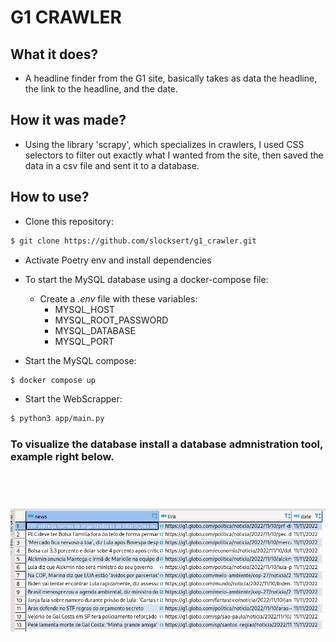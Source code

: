 # G1 CRAWLER

## What it does?
- A headline finder from the G1 site, basically takes as data the headline, the link to the headline, and the date.

## How it was made?
- Using the library 'scrapy', which specializes in crawlers, I used CSS selectors to filter out exactly what I wanted from the site, then saved the data in a csv file and sent it to a database.

## How to use?
- Clone this repository:
```bash
$ git clone https://github.com/slocksert/g1_crawler.git
```

- Activate Poetry env and install dependencies

- To start the MySQL database using a docker-compose file:
    - Create a *.env* file with these variables:
        - MYSQL_HOST
        - MYSQL_ROOT_PASSWORD
        - MYSQL_DATABASE
        - MYSQL_PORT

- Start the MySQL compose:
```bash
$ docker compose up
```

- Start the WebScrapper:
```bash
$ python3 app/main.py
```

### To visualize the database install a database admnistration tool, example right below.
<br>
<h1 align="center"><img src="https://github.com/slocksert/arranger_imgs/blob/main/image_2022-11-10_220452957.png?raw=true"></h1>